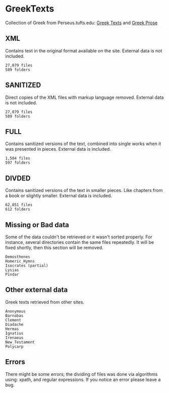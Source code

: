 # GreekTexts
Collection of Greek from Perseus.tufts.edu: [Greek Texts](https://www.perseus.tufts.edu/hopper/collection?collection=Perseus%3Acorpus%3Aperseus%2CGreek%20Texts) and [Greek Prose](https://www.perseus.tufts.edu/hopper/collection?collection=Perseus%3Acorpus%3Aperseus%2CGreek%20Prose)

## XML
Contains text in the original format available on the site.
External data is not included.
```
27,079 files
589 folders
```

## SANITIZED
Direct copies of the XML files with markup language removed.
External data is not included.
```
27,079 files
589 folders
```

## FULL
Contains sanitized versions of the text, combined into single works when it was presented in pieces.
External data is included.
```
1,584 files
597 folders
```

## DIVDED
Contains sanitized versions of the text in smaller pieces. Like chapters from a book or slightly smaller.
External data is included.
```
62,851 files
612 folders
```

## Missing or Bad data
Some of the data couldn't be retrieved or it wasn't sorted properly. For instance, several directories contain the same files repeatedly. It will be fixed shortly, then this section will be removed.
```
Demosthenes
Homeric_Hymns
Isocrates (partial)
Lysias
Pindar
```

## Other external data
Greek texts retrieved from other sites.
```
Anonymous
Barnabas
Clement
Diadache
Hermas
Ignatius
Irenaeus
New_Testament
Polycarp
```

## Errors
There might be some errors; the dividing of files was done via algorithms using: xpath, and regular expressions. If you notice an error please leave a bug.